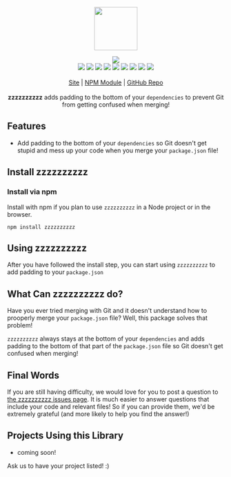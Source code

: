 <p align="center">
  <a href="https://cdn.itwcreativeworks.com/assets/itw-creative-works/images/logo/itw-creative-works-brandmark-black-x.svg">
    <img src="https://cdn.itwcreativeworks.com/assets/itw-creative-works/images/logo/itw-creative-works-brandmark-black-x.svg" width="100px">
  </a>
</p>

<p align="center">
  <img src="https://img.shields.io/github/package-json/v/itw-creative-works/zzzzzzzzzz.svg">
  <br>
  <img src="https://img.shields.io/librariesio/release/npm/zzzzzzzzzz.svg">
  <img src="https://img.shields.io/bundlephobia/min/zzzzzzzzzz.svg">
  <img src="https://img.shields.io/codeclimate/maintainability-percentage/itw-creative-works/zzzzzzzzzz.svg">
  <img src="https://img.shields.io/npm/dm/zzzzzzzzzz.svg">
  <img src="https://img.shields.io/node/v/zzzzzzzzzz.svg">
  <img src="https://img.shields.io/website/https/itwcreativeworks.com.svg">
  <img src="https://img.shields.io/github/license/itw-creative-works/zzzzzzzzzz.svg">
  <img src="https://img.shields.io/github/contributors/itw-creative-works/zzzzzzzzzz.svg">
  <img src="https://img.shields.io/github/last-commit/itw-creative-works/zzzzzzzzzz.svg">
  <br>
  <br>
  <a href="https://itwcreativeworks.com">Site</a> | <a href="https://www.npmjs.com/package/zzzzzzzzzz">NPM Module</a> | <a href="https://github.com/itw-creative-works/zzzzzzzzzz">GitHub Repo</a>
  <br>
  <br>
  <strong>zzzzzzzzzz</strong> adds padding to the bottom of your <code>dependencies</code> to prevent Git from getting confused when merging!
</p>

## Features
* Add padding to the bottom of your `dependencies` so Git doesn't get stupid and mess up your code when you merge your `package.json` file!

## Install zzzzzzzzzz
### Install via npm
Install with npm if you plan to use `zzzzzzzzzz` in a Node project or in the browser.
```shell
npm install zzzzzzzzzz
```

## Using zzzzzzzzzz
After you have followed the install step, you can start using `zzzzzzzzzz` to add padding to your `package.json`


## What Can zzzzzzzzzz do?
Have you ever tried merging with Git and it doesn't understand how to prooperly merge your `package.json` file? Well, this package solves that problem!

`zzzzzzzzzz` always stays at the bottom of your `dependencies` and adds padding to the bottom of that part of the `package.json` file so Git doesn't get confused when merging!

## Final Words
If you are still having difficulty, we would love for you to post
a question to [the zzzzzzzzzz issues page](https://github.com/itw-creative-works/zzzzzzzzzz/issues). It is much easier to answer questions that include your code and relevant files! So if you can provide them, we'd be extremely grateful (and more likely to help you find the answer!)

## Projects Using this Library
* coming soon!

Ask us to have your project listed! :)
